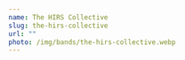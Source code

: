 ```yaml
---
name: The HIRS Collective
slug: the-hirs-collective
url: ""
photo: /img/bands/the-hirs-collective.webp
---
```

